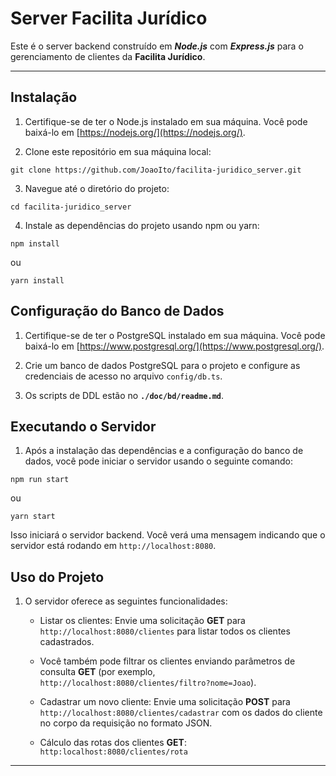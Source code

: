# Server Facilita Jurídico

Este é o server backend construído em ***Node.js*** com ***Express.js*** para o 
gerenciamento de clientes da **Facilita Jurídico**.

---


## Instalação

1. Certifique-se de ter o Node.js instalado em sua máquina. Você pode baixá-lo em [https://nodejs.org/](https://nodejs.org/).

2. Clone este repositório em sua máquina local:

```
git clone https://github.com/JoaoIto/facilita-juridico_server.git
```

3. Navegue até o diretório do projeto:

```
cd facilita-juridico_server
```

4. Instale as dependências do projeto usando npm ou yarn:

```
npm install
```
ou

```
yarn install
```

## Configuração do Banco de Dados

1. Certifique-se de ter o PostgreSQL instalado em sua máquina. Você pode baixá-lo em [https://www.postgresql.org/](https://www.postgresql.org/).

2. Crie um banco de dados PostgreSQL para o projeto e configure as credenciais de acesso no arquivo `config/db.ts`.

3. Os scripts de DDL estão no **``./doc/bd/readme.md``**.


## Executando o Servidor

1. Após a instalação das dependências e a configuração do banco de dados, você pode iniciar o servidor usando o seguinte comando:

```
npm run start
```
ou

```
yarn start
```

Isso iniciará o servidor backend. Você verá uma mensagem indicando que o servidor está rodando em `http://localhost:8080`.

## Uso do Projeto

1. O servidor oferece as seguintes funcionalidades:

   - Listar os clientes: Envie uma solicitação **GET** para `http://localhost:8080/clientes` para listar todos os clientes cadastrados. 
   
   - Você também pode filtrar os clientes enviando parâmetros de consulta **GET** (por exemplo, `http://localhost:8080/clientes/filtro?nome=Joao`).
   
   - Cadastrar um novo cliente: Envie uma solicitação **POST** para `http://localhost:8080/clientes/cadastrar` com os dados do cliente no corpo da requisição no formato JSON.

   - Cálculo das rotas dos clientes **GET**: ``http:localhost:8080/clientes/rota``
---
